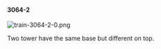 #### 3064-2
![train-3064-2-0.png](https://github.com/lil-lab/nlvr/raw/master/nlvr/train/images/56/train-3064-2-0.png "train-3064-2-0.png")

Two tower have the same base but different on top.
